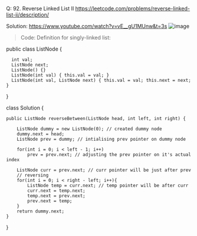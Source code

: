 Q:
92. Reverse Linked List II
https://leetcode.com/problems/reverse-linked-list-ii/description/

Solution: https://www.youtube.com/watch?v=vE__gU1MUnw&t=3s
![image](https://github.com/user-attachments/assets/c67c0177-7d57-41c3-9802-ba1f882f15c4)

> Code:
  Definition for singly-linked list:

  public class ListNode {
  
      int val;
      ListNode next;
      ListNode() {}
      ListNode(int val) { this.val = val; }
      ListNode(int val, ListNode next) { this.val = val; this.next = next; }
  }
 
class Solution {

    public ListNode reverseBetween(ListNode head, int left, int right) {
   
        ListNode dummy = new ListNode(0); // created dummy node
        dummy.next = head;
        ListNode prev = dummy; // intialising prev pointer on dummy node
        
        for(int i = 0; i < left - 1; i++)
            prev = prev.next; // adjusting the prev pointer on it's actual index
        
        ListNode curr = prev.next; // curr pointer will be just after prev
        // reversing
        for(int i = 0; i < right - left; i++){
            ListNode temp = curr.next; // temp pointer will be after curr
            curr.next = temp.next;
            temp.next = prev.next;
            prev.next = temp;
        }
        return dummy.next;
    }
}

